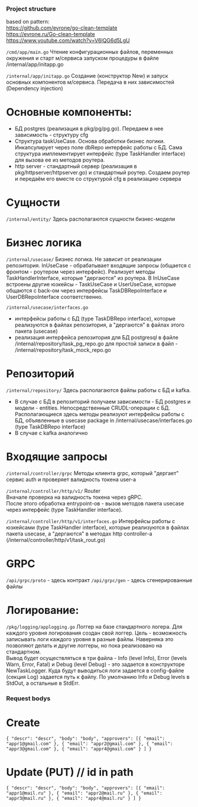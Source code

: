 ### Project structure
based on pattern: <br>
https://github.com/evrone/go-clean-template <br>
https://evrone.ru/Go-clean-template <br>
https://www.youtube.com/watch?v=V6lQG6d5LgU


`/cmd/app/main.go`
Чтение конфигурационных файлов, переменных окружения и старт м/сервиса запуском процедуры в файле /internal/app/initapp.go

`/internal/app/initapp.go`
Создание (конструктор New) и запуск основных компонентов м/сервиса. Передача в них зависимостей (Dependency injection)

# Основные компоненты:
- БД postgres (реализация в pkg/pg/pg.go). Передаем в нее зависимость - структуру cfg
- Структура taskUseCase. Основа обработки бизнес логики. Инкапсулирует через поле dbRepo интерфейс работы с БД. Сама структура имплементирует интерфейс (type TaskHandler interface) для вызова ее из методов роутера.
- http server - стандартный сервер (реализация в pkg/httpserver/httpserver.go) и стандартный роутер. Создаем роутер и передаём его вместе со структурой cfg в реализацию сервера

# Сущности
`/internal/entity/`
Здесь располагаются сущности бизнес-модели

# Бизнес логика
`/internal/usecase/`
Бизнес логика. Не зависит от реализации репозитория.
InUseCase - обрабатывает входящие запросы (общается с фронтом - роутером через интерфейс). Реализует методы TaskHandlerInterface, которые "дергаются" из роутера.
В InUseCase встроены другие юзкейсы - TaskUseCase и UserUseCase, которые общаются с back-ом через интерфейсы TaskDBRepoInterface и UserDBRepoInterface соответственно.

`/internal/usecase/interfaces.go`
- интерфейсы работы с БД (type TaskDBRepo interface), которые реализуются в файлах репозитория, а "дергаются" в файлах этого пакета (usecase) 
- реализация интерфейса репозитория для БД postgresql в файле /internal/repository/task_pg_repo.go
                                    для простой записи в файл - /internal/repository/task_mock_repo.go

# Репозиторий
`/internal/repository/`
Здесь располагаются файлы работы с БД и kafka.
- В случае с БД в репозиторий получаем зависимости - БД postgres и модели - entities. Непосредственные CRUDL-операции с БД. Располагающиеся здесь методы реализуют интерфейсы работы с БД, объявленные в usecase package in /internal/usecase/interfaces.go  (type TaskDBRepo interface)
- В случае с kafka аналогично

# Входящие запросы
`/internal/controller/grpc`
Методы клиента grpc, который "дергает" сервис auth и проверяет валидность токена user-а

`/internal/controller/http/v1/`
Router<br>
Вначале проверка на валидность токена через gRPC.<br>
После этого обработка entrypoint-ов - вызов методов пакета usecase через интерфейс (type TaskHandler interface).

`/internal/controller/http/v1/interfaces.go`
Интерфейсы работы с юзкейсами (type TaskHandler interface), которые реализуются в файлах пакета usecase, а "дергаются" в методах http controller-а (/internal/controller/http/v1/task_rout.go)

# GRPC
`/api/grpc/proto` - здесь контракт
`/api/grpc/gen` - здесь сгенерированные файлы
# Логирование:
`/pkg/logging/applogging.go`
Логгер на базе стандартного логера. Для каждого уровня логирования создан свой логгер. Цель - возможность записывать логи каждого уровня в разные файлы. Наверняка это позволяют делать и другие логгеры, но пока реализовано на стандартном. <br>
Вывод будет осуществляться в три файла - Info (level Info), Error (levels Warn, Error, Fatal) и Debug (level Debug) - это задается в конструкторе NewTaskLogger.
Куда будут выводиться логи задается в config-файле (секция Log) задается путь к файлу. По умолчанию Info и Debug levels в StdOut, а остальные в StdErr.


### Request bodys

# Create
`{
	"descr": "descr",
	"body": "body",
	"approvers": [{
			"email": "appr1@gmail.com"
		},
		{
			"email": "appr2@gmail.com"
		},
		{
			"email": "appr3@gmail.com"
		},
		{
			"email": "appr4@gmail.com"
		}
	]
}`

# Update (PUT)  // id in path
`{
	"descr": "descr",
	"body": "body",
	"approvers": [{
			"email": "appr1@mail.ru"
		},
		{
			"email": "appr2@mail.ru"
		},
		{
			"email": "appr3@mail.ru"
		},
		{
			"email": "appr4@mail.ru"
		}
	]
}`

